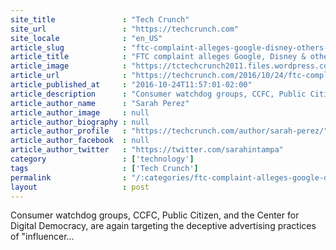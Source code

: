 ```yaml
---
site_title               : "Tech Crunch"
site_url                 : "https://techcrunch.com"
site_locale              : "en_US"
article_slug             : "ftc-complaint-alleges-google-disney-others-profit-from-deceptive-ads-aimed-at-kids"
article_title            : "FTC complaint alleges Google, Disney & others profit from deceptive ads aimed at kids"
article_image            : "https://tctechcrunch2011.files.wordpress.com/2015/11/ios-junk.png?w=764&h=400&crop=1"
article_url              : "https://techcrunch.com/2016/10/24/ftc-complaint-alleges-google-disney-others-profit-from-deceptive-ads-aimed-at-kids/"
article_published_at     : "2016-10-24T11:57:01-02:00"
article_description      : "Consumer watchdog groups, CCFC, Public Citizen, and the Center for Digital Democracy, are again targeting the deceptive advertising practices of 'influencer..."
article_author_name      : "Sarah Perez"
article_author_image     : null
article_author_biography : null
article_author_profile   : "https://techcrunch.com/author/sarah-perez/"
article_author_facebook  : null
article_author_twitter   : "https://twitter.com/sarahintampa"
category                 : ['technology']
tags                     : ['Tech Crunch']
permalink                : "/:categories/ftc-complaint-alleges-google-disney-others-profit-from-deceptive-ads-aimed-at-kids/"
layout                   : post
---
```


Consumer watchdog groups, CCFC, Public Citizen, and the Center for Digital Democracy, are again targeting the deceptive advertising practices of "influencer...

